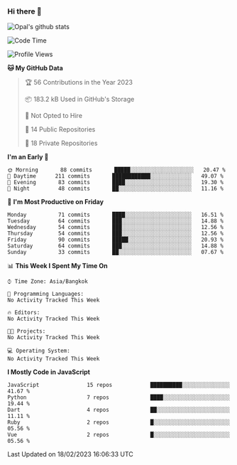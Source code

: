 ### Hi there 👋

![Opal's github stats](https://github-readme-stats.vercel.app/api?username=coolkidneversleep&count_private=true&show_icons=true&theme=radical)


<!--START_SECTION:waka-->
![Code Time](http://img.shields.io/badge/Code%20Time-64%20hrs%2038%20mins-blue)

![Profile Views](http://img.shields.io/badge/Profile%20Views-0-blue)

**🐱 My GitHub Data** 

> 🏆 56 Contributions in the Year 2023
 > 
> 📦 183.2 kB Used in GitHub's Storage 
 > 
> 🚫 Not Opted to Hire
 > 
> 📜 14 Public Repositories 
 > 
> 🔑 18 Private Repositories  
 > 
**I'm an Early 🐤** 

```text
🌞 Morning       88 commits       █████░░░░░░░░░░░░░░░░░░░░   20.47 % 
🌆 Daytime      211 commits       ████████████░░░░░░░░░░░░░   49.07 % 
🌃 Evening       83 commits       ████░░░░░░░░░░░░░░░░░░░░░   19.30 % 
🌙 Night         48 commits       ██░░░░░░░░░░░░░░░░░░░░░░░   11.16 % 

```
📅 **I'm Most Productive on Friday** 

```text
Monday          71 commits       ████░░░░░░░░░░░░░░░░░░░░░   16.51 % 
Tuesday         64 commits       ███░░░░░░░░░░░░░░░░░░░░░░   14.88 % 
Wednesday       54 commits       ███░░░░░░░░░░░░░░░░░░░░░░   12.56 % 
Thursday        54 commits       ███░░░░░░░░░░░░░░░░░░░░░░   12.56 % 
Friday          90 commits       █████░░░░░░░░░░░░░░░░░░░░   20.93 % 
Saturday        64 commits       ███░░░░░░░░░░░░░░░░░░░░░░   14.88 % 
Sunday          33 commits       ██░░░░░░░░░░░░░░░░░░░░░░░   07.67 % 

```


📊 **This Week I Spent My Time On** 

```text
⌚︎ Time Zone: Asia/Bangkok

💬 Programming Languages: 
No Activity Tracked This Week

🔥 Editors: 
No Activity Tracked This Week

🐱‍💻 Projects: 
No Activity Tracked This Week

💻 Operating System: 
No Activity Tracked This Week

```

**I Mostly Code in JavaScript** 

```text
JavaScript               15 repos            ██████████░░░░░░░░░░░░░░░   41.67 % 
Python                   7 repos             ████░░░░░░░░░░░░░░░░░░░░░   19.44 % 
Dart                     4 repos             ██░░░░░░░░░░░░░░░░░░░░░░░   11.11 % 
Ruby                     2 repos             █░░░░░░░░░░░░░░░░░░░░░░░░   05.56 % 
Vue                      2 repos             █░░░░░░░░░░░░░░░░░░░░░░░░   05.56 % 

```



 Last Updated on 18/02/2023 16:06:33 UTC
<!--END_SECTION:waka-->
